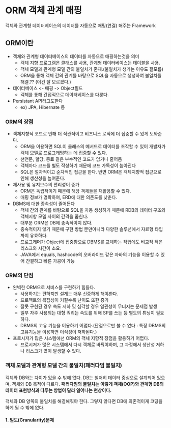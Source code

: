 # ORM 객체 관계 매핑

객체와 관계형 데이터베이스의 데이터를 자동으로 매핑(연결) 해주는 Framework



## ORM이란

- 객체와 관계형 데이터베이스의 데이터를 자동으로 매핑하는것을 의미
  - 객체 지향 프로그램은 클래스를 사용, 관계형 데이터베이스는 테이블을 사용.
  - 객체 모델과 관계형 모델 간의 불일치가 존재.(불일치가 생기는 이유도 잘모름)
  - ORM을 통해 객체 간의 관계를 바탕으로 SQL을 자동으로 생성하여 불일치를 해결.?? (이건 잘 모르겠다.)
- 데이터베이스 <- 매핑 -> Object필드
  - 객체를 통해 간접적으로 데이터베이스를 다룬다.
- Persistant API라고도한다
  - ex) JPA, Hibernate 등



### ORM의 장점

- 객체지향적 코드로 인해 더 직관적이고 비즈니스 로직에 더 집중할 수 있게 도와준다.
  - ORM을 이용하면  SQL이 클래스의 메서드로 데이터를 조작할 수 있어 개발자가 객체 모델로 프로그래밍하는 데 집중할 수 있다.
  - 선언문, 할당, 종료 같은 부수적인 코드가 없거나 줄어듬
  - 객체마다 코드를 별도 작성하기 때문에 코드 가독성이 높아진다
  - SQL은 절차적이고 순차적인 접근을 한다. 반면 ORM은 객체지향적 접근으로 인해 생산성을 높여준다.
- 재사용 및 유지보수의 편리성이 증가
  - ORM은 독립적이기 때문에 해당 객체들을 재활용할 수 있다.
  - 매핑 정보가 명확하여, ERD에 대한 의존도를 낮춘다.
- DBMS에 대한 종속성이 줄어든다
  - 객체 간의 관계를 바탕으로 SQL을 자동 생성하기 때문에 RDB의 데이터 구조와 객체지향 모델 사이의 간격을 좁힌다.
  - 대부분 ORM은 DB에 종속적이지 않다.
  - 종속적이지 않기 때문에 구현 방법 뿐만아니라 다양한 솔루션에서 자료형 타입까지 유효하다.
  - 프로그래머가 Object에 집중함으로 DBMS를 교체하는 작업에도 비교적 적은 리스크와 시간이 소요.
  - JAVA에서 equals, hashcode의 오버라이드 같은 자바의 기능을 이용할 수 있어 간결하고 빠른 가공이 가능



### ORM의 단점

- 완벽한 ORM으로 서비스를 구현하기 힘들다.
  - 사용하기는 편하지만 설계는 매우 신중하게 해야한다.
  - 프로젝트의 복잡성이 커질수록 난이도 또한 증가
  - 잘못 구현된 경우 속도 저하 및 심각할 경우 일관성이 무너지는 문제점 발생
  - 일부 자주 사용되는 대형 쿼리는 속도를 위해 SP를 쓰는 등 별도의 튜닝이 필요하다.
  - DBMS의 고유 기능을 이용하기 어렵다.(단점으로만 볼 수 없다 : 특정 DBMS의 고유기능을 이용하면 이식성이 저하된다.)
- 프로시저가 많은 시스템에선 ORM의 객체 지향적 장점을 활용하기 어렵다.
  - 프로시저가 많은 시스템에서 다시 객체로 바꿔야하며, 그 과정에서 생산성 저하나 리스크가 많이 발생할 수 있다.



### 객체 모델과 관계형 모델 간의 불일치(패러다임 불일치)

객체와 DB와는 차이가 있을 수 밖에 없다. DB는 철저히 데이터 중심으로 설계되어 있으며, 객체와 DB 목적이 다르다. **패러다임의 불일치는 이렇게 객체(OOP)와 관계형 DB의 데이터 표현방식과 다루는 방법이 달라 일어나는 현상이다.**

객체와 DB 양쪽의 불일치를 해결해줘야 한다. 그렇지 않다면 DB에 의존적이게 코딩을 하게 될 수 밖에 없다.



#### 1. 밀도(Granularity)문제


